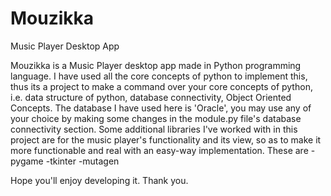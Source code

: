 # Mouzikka
Music Player Desktop App

Mouzikka is a Music Player desktop app made in Python programming language.
I have used all the core concepts of python to implement this, thus its a project to make a command over your core concepts of python, i.e. data structure of python, database connectivity, Object Oriented Concepts.
The database I have used here is 'Oracle', you may use any of your choice by making some changes in the module.py file's database connectivity section.
Some additional libraries I've worked with in this project are for the music player's functionality and its view, so as to make it more functionable and real with an easy-way implementation. These are
-pygame
-tkinter
-mutagen

Hope you'll enjoy developing it.
Thank you.
